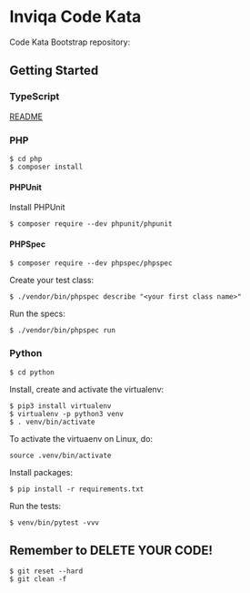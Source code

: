 # Inviqa Code Kata

Code Kata Bootstrap repository:

## Getting Started

### TypeScript

[README](./typescript/README.MD)

### PHP

```
$ cd php
$ composer install
```

#### PHPUnit

Install PHPUnit

```
$ composer require --dev phpunit/phpunit
```

#### PHPSpec

```
$ composer require --dev phpspec/phpspec
```
Create your test class:

```
$ ./vendor/bin/phpspec describe "<your first class name>"
```

Run the specs:

```
$ ./vendor/bin/phpspec run
```

### Python

```
$ cd python
```

Install, create and activate the virtualenv:

```
$ pip3 install virtualenv
$ virtualenv -p python3 venv
$ . venv/bin/activate
```

To activate the virtuaenv on Linux, do:

```
source .venv/bin/activate
```

Install packages:

```
$ pip install -r requirements.txt
```

Run the tests:

```
$ venv/bin/pytest -vvv
```

## Remember to DELETE YOUR CODE!

```
$ git reset --hard
$ git clean -f
```
